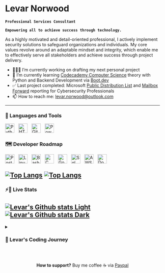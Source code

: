 # Levar Norwood

**`Professional Services Consultant`**

**`Empowering all to achieve success through technology.`**

As a highly motivated and detail-oriented professional, I actively implement security solutions to safeguard organizations and individuals. My core values revolve around an adaptable mindset and integrity, which enable me to effectively serve all stakeholders and achieve success through project delivery.


- 👨🏽‍💻 I’m currently working on drafting my next personal project
- 🌱 I’m currently learning [Codecademy Computer Science](https://www.codecademy.com/learn/paths/computer-science) theory with Python and Backend Development via [Boot.dev](https://www.boot.dev/tracks/backend)
- ✅ Last project completed: Microsoft [Public Distribution List](https://github.com/lev2pr0/publicDLreport) and [Mailbox Forward](https://github.com/lev2pr0/mailboxforwardreport) reporting for Cybersecurity Professionals
- 📫 How to reach me: [levar.norwood@outlook.com](mailto:levar.norwood@outlook.com)



---

### 🧰 Languages and Tools

<img align="left" alt="Python" width="30px" style="padding-right:10px;" src="https://cdn.jsdelivr.net/gh/devicons/devicon/icons/python/python-plain.svg" />
<img align="left" alt="HTML" width="30px" style="padding-right:10px;" src="https://cdn.jsdelivr.net/gh/devicons/devicon/icons/html5/html5-plain.svg" />
<img align="left" alt="Git" width="30px" style="padding-right:10px;" src="https://cdn.jsdelivr.net/gh/devicons/devicon/icons/git/git-original.svg" />
<img align="left" alt="Powershell" width="30px" style="padding-right:10px;" src="https://cdn.jsdelivr.net/gh/devicons/devicon@latest/icons/powershell/powershell-original.svg" />
<br />

#

### 🗺️ Developer Roadmap 

<img align="left" alt="PostgreSQL" width="30px" style="padding-right:10px;" src="https://cdn.jsdelivr.net/gh/devicons/devicon@latest/icons/postgresql/postgresql-original.svg" />
<img align="left" alt="Linux" width="30px" style="padding-right:10px;" src="https://cdn.jsdelivr.net/gh/devicons/devicon@latest/icons/linux/linux-original.svg" />
<img align="left" alt="Bash" width="30px" style="padding-right:10px;" src="https://cdn.jsdelivr.net/gh/devicons/devicon/icons/bash/bash-original.svg" />
<img align="left" alt="C" width="30px" style="padding-right:10px;" src="https://cdn.jsdelivr.net/gh/devicons/devicon@latest/icons/c/c-original.svg" />
<img align="left" alt="Go" width="30px" style="padding-right:10px;" src="https://cdn.jsdelivr.net/gh/devicons/devicon@latest/icons/go/go-original.svg" />
<img align="left" alt="Sql" width="30px" style="padding-right:10px;" src="https://cdn.jsdelivr.net/gh/devicons/devicon@latest/icons/sqldeveloper/sqldeveloper-original.svg" />
<img align="left" alt="AWS" width="30px" style="padding-right:10px;" src="https://cdn.jsdelivr.net/gh/devicons/devicon@latest/icons/amazonwebservices/amazonwebservices-original-wordmark.svg" />
<img align="left" alt="Docker" width="30px" style="padding-right:10px;" src="https://cdn.jsdelivr.net/gh/devicons/devicon@latest/icons/docker/docker-original.svg" />
<br />

#

[![Top Langs](https://github-readme-stats.vercel.app/api/top-langs/?username=lev2pr0&hide_progress=true&theme=default#gh-light-mode-only)](https://github.com/lev2pr0/github-readme-stats#gh-light-mode-only)
[![Top Langs](https://github-readme-stats.vercel.app/api/top-langs/?username=lev2pr0&hide_progress=true&theme=dark#gh-dark-mode-only)](https://github.com/lev2pr0/github-readme-stats#gh-dark-mode-only)
---
### ⚡️🔌 Live Stats 

[![Levar's Github stats Light](https://github-readme-stats.vercel.app/api?username=lev2pr0\&rank_icon=github\&show_icons=true\&hide=contribs,issues\&theme=default#gh-light-mode-only)](https://github.com/lev2pr0/github-readme-stats#gh-light-mode-only)
[![Levar's Github stats Dark](https://github-readme-stats.vercel.app/api?username=lev2pr0\&rank_icon=github\&show_icons=true\&hide=contribs,issues\&theme=dark#gh-dark-mode-only)](https://github.com/lev2pr0/github-readme-stats#gh-dark-mode-only)
---
<details>
 <summary><h3>📖 Levar's Coding Journey</h3></summary>
 
 I began my journey as a community college Computer Engineering student in 2014 on a transfer track for NC State University. During college, I took classes on Intro to Computers, Databases, and Programming & Logic. My favorite classes were Programming & Logic and Databases Concepts, learning how software & data are built and stored through course projects. This brought me much excitement; though barely passing, I dreamed of a career as a software engineer to help others win with technology. 
<br><br/> 
 Early in 2015, I had unforeseen life circumstances adding urgency for a fast-track career to support my younger self at 19 years old. I incontinently abandoned hope for a software engineer career and pivoted for a career in IT. From 2015-17, I received a full-time Technical Support Engineer role while taking IT fast-track courses in Networking and IT support administration part-time. This was financially difficult supporting myself while paying community college tuition fees. At a crossroads, I dropped out, ending my college education with a total of 77 cumulative credits, and focused on growing my IT career in an alternative way. 
<br><br/> 
 Some years later, I've been in the IT industry for roughly 10 years in total and role required continuous learning to implement multiple new products for existing and new B2B customers. Though I succeeded, I could no longer ignore the difficulty of learning due to lack of focus and initiative, so I sought professional help. This lead to a diagnosis of ADHD (primarily inattentive) to my surprise and received medicine for treatment, unlocking a whole new world of possibilities. This alone made me more productive at work in project implementations and after-hours, successfully learning programming skills previously requiring strenuous willpower.
<br><br/>
 Now, I am working towards the dream I had for years learning software development to empower all to achieve success through technology. I have put myself on a self-learning roadmap to grow programming skills necessary to achieve a role in backend development within 5 years. In the short term, I will continue my current career, growing aptitude in IT including soft skills in strong communication, leadership, problem-solving, organization, and time management for future challenging projects. 

#

<p align="center" 
 
**Thank you for reading my story! 🙏🏽**

</p>
 
You can watch me grow here as I continue to show my progress through projects publically shared. I am always open to collaboration & mentorship so feel free to reach out via email at [levar.norwood@outlook.com](mailto:levar.norwood@outlook.com) or connect professionally via [LinkedIn](https://www.linkedin.com/in/levar-norwood/).

**Easter egg unlocked**: Cool penguin approves! 🐧

<img src="https://media2.giphy.com/media/v1.Y2lkPTc5MGI3NjExMWJlc3FocG16eTg3bmVneWp0d3ZyNHl1ejVzejhkbG90MnY4N3k3aiZlcD12MV9pbnRlcm5hbF9naWZfYnlfaWQmY3Q9Zw/XGsHjfmwF3VMCuNQA4/giphy.gif" width="300" height="300" />

<br><br/>
</details>
<br><br/>
<p align="center" 
 
 **How to support?** Buy me coffee ☕️ via [Paypal](https://www.paypal.com/donate/?business=E7G9HLW2WPV22&no_recurring=1&item_name=Empowering+all+to+achieve+success+through+technology.%0A&currency_code=USD)

</p>

